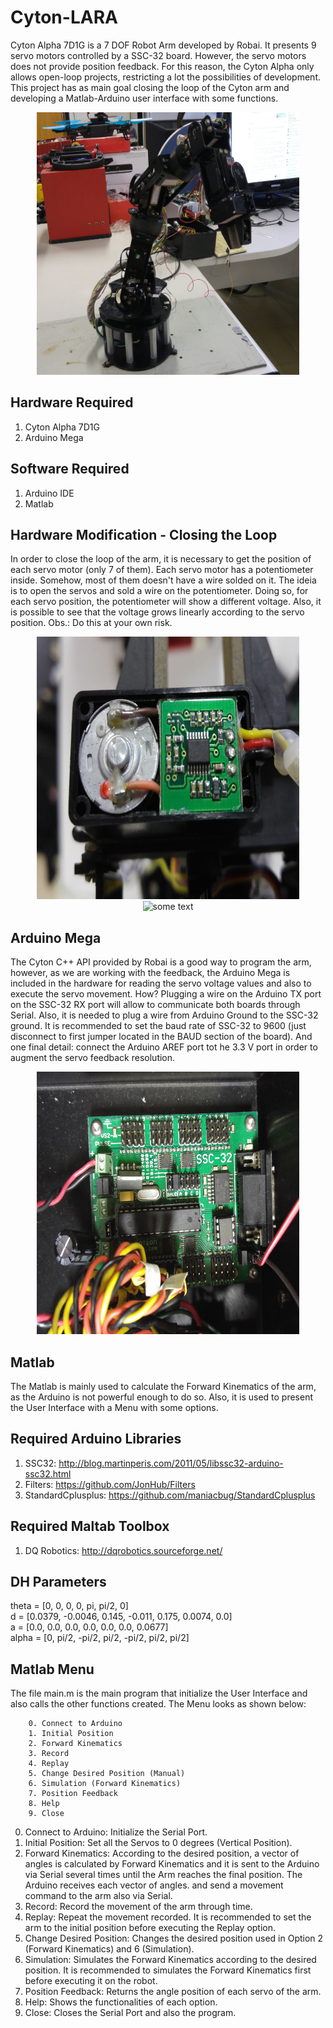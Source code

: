 # Cyton-LARA
Cyton Alpha 7D1G is a 7 DOF Robot Arm developed by Robai. It presents 9 servo motors controlled by a SSC-32 board. However, the servo motors does not provide position feedback. For this reason, the Cyton Alpha only allows open-loop projects, restricting a lot the possibilities of development. This project has as main goal closing the loop of the Cyton arm and developing a Matlab-Arduino user interface with some functions.  

<div style="text-align:center">
<IMG SRC="images/3.jpg" ALT="some text" WIDTH=420 HEIGHT=420>
</div>

## Hardware Required
1. Cyton Alpha 7D1G
2. Arduino Mega

## Software Required
1. Arduino IDE
2. Matlab

## Hardware Modification - Closing the Loop
In order to close the loop of the arm, it is necessary to get the position of each servo motor (only 7 of them). Each servo motor has a potentiometer inside. Somehow, most of them doesn't have a wire solded on it. The ideia is to open the servos and sold a wire on the potentiometer. Doing so, for each servo position, the potentiometer will show a different voltage. Also, it is possible to see that the voltage grows linearly according to the servo position. Obs.: Do this at your own risk.
<div style="text-align:center">
<IMG SRC="images/1.jpg" ALT="some text" WIDTH=420 HEIGHT=420>
</div>
<div style="text-align:center">
<IMG SRC="images/2.jpg" ALT="some text" WIDTH=420 HEIGHT=420>
</div>

## Arduino Mega
The Cyton C++ API provided by Robai is a good way to program the arm, however, as we are working with the feedback, the Arduino Mega is included in the hardware for reading the servo voltage values and also to execute the servo movement. How? Plugging a wire on the Arduino TX port on the SSC-32 RX port will allow to communicate both boards through Serial. Also, it is needed to plug a wire from Arduino Ground to the SSC-32 ground. It is recommended to set the baud rate of SSC-32 to 9600 (just disconnect to first jumper located in the BAUD section of the board). And one final detail: connect the Arduino AREF port tot he 3.3 V port in order to augment the servo feedback resolution.
<div style="text-align:center">
<IMG SRC="images/4.jpg" ALT="some text" WIDTH=420 HEIGHT=420>
</div>

## Matlab
The Matlab is mainly used to calculate the Forward Kinematics of the arm, as the Arduino is not powerful enough to do so. Also, it is used to present the User Interface with a Menu with some options.

## Required Arduino Libraries
1. SSC32: http://blog.martinperis.com/2011/05/libssc32-arduino-ssc32.html
2. Filters: https://github.com/JonHub/Filters
3. StandardCplusplus: https://github.com/maniacbug/StandardCplusplus

## Required Maltab Toolbox
1. DQ Robotics: http://dqrobotics.sourceforge.net/

## DH Parameters
theta =  [0, 0, 0, 0, pi, pi/2, 0]  
d =     [0.0379, -0.0046, 0.145, -0.011, 0.175, 0.0074, 0.0]  
a =     [0.0, 0.0, 0.0, 0.0, 0.0, 0.0, 0.0677]  
alpha = [0, pi/2, -pi/2, pi/2, -pi/2, pi/2, pi/2]  

## Matlab Menu
The file main.m is the main program that initialize the User Interface and also calls the other functions created. The Menu looks as shown below:
				 
		0. Connect to Arduino
		1. Initial Position
		2. Forward Kinematics
		3. Record
		4. Replay
		5. Change Desired Position (Manual)
		6. Simulation (Forward Kinematics)
		7. Position Feedback
		8. Help
		9. Close
0. Connect to Arduino: Initialize the Serial Port.
1. Initial Position: Set all the Servos to 0 degrees (Vertical Position).
2. Forward Kinematics: According to the desired position, a vector of angles is calculated by Forward Kinematics and it is sent to the Arduino via Serial several times until the Arm reaches the final position. The Arduino receives each vector of angles. and send a movement command to the arm also via Serial.
3. Record: Record the movement of the arm through time.
4. Replay: Repeat the movement recorded. It is recommended to set the arm to the initial position before executing the Replay option.
5. Change Desired Position: Changes the desired position used in Option 2 (Forward Kinematics) and 6 (Simulation).
6. Simulation: Simulates the Forward Kinematics according to the desired position. It is recommended to simulates the Forward Kinematics first before executing it on the robot.
7. Position Feedback: Returns the angle position of each servo of the arm.
8. Help: Shows the functionalities of each option.
9. Close: Closes the Serial Port and also the program.
